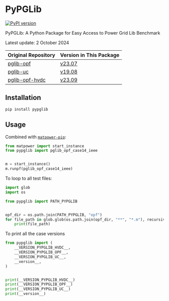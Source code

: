 # PyPGLib

[![PyPI version](https://badge.fury.io/py/pypglib.svg)](https://pypi.org/project/pypglib/)

PyPGLib: A Python Package for Easy Access to Power Grid Lib Benchmark

Latest update: 2 October 2024

| Original Repository                                                   | Version in This Package                                                           |
| --------------------------------------------------------------------- | --------------------------------------------------------------------------------- |
| [pglib-opf](https://github.com/power-grid-lib/pglib-opf)              | [v23.07](https://github.com/power-grid-lib/pglib-opf/releases/tag/v23.07)         |
| [pglib-uc](https://github.com/power-grid-lib/pglib-uc)                | [v19.08](https://github.com/power-grid-lib/pglib-uc/releases/tag/v19.08)          |
| [pglib-opf-hvdc](https://github.com/power-grid-lib/pglib-opf-hvdc)    | [v23.09](https://github.com/power-grid-lib/pglib-opf-hvdc/releases/tag/v23.09)    |

## Installation

```shell
pip install pypglib
```

## Usage

Combined with [`matpower-pip`](https://github.com/yasirroni/matpower-pip):

```python
from matpower import start_instance
from pypglib import pglib_opf_case14_ieee


m = start_instance()
m.runpf(pglib_opf_case14_ieee)
```

To loop to all test files:

```python
import glob
import os

from pypglib import PATH_PYPGLIB


opf_dir = os.path.join(PATH_PYPGLIB, "opf")
for file_path in glob.glob(os.path.join(opf_dir, "**", "*.m"), recursive=True):
    print(file_path)
```

To print all the case versions

```python
from pypglib import (
    __VERSION_PYPGLIB_HVDC__,
    __VERSION_PYPGLIB_OPF__,
    __VERSION_PYPGLIB_UC__,
    __version__,
)


print(__VERSION_PYPGLIB_HVDC__)
print(__VERSION_PYPGLIB_OPF__)
print(__VERSION_PYPGLIB_UC__)
print(__version__)
```

<!-- Combined with [`PyOPF`](https://github.com/seonho-park/PyOPF):

```python
import opf
from pypglib import pglib_opf_case14_ieee

model = opf.build_model('acopf')
network = opf.parse_file(pglib_opf_case14_ieee)
model.instantiate(network)
result = model.solve(solver_option={'print_level' : 5, 'linear_solver': 'ma27'}, tee=True)
``` -->
